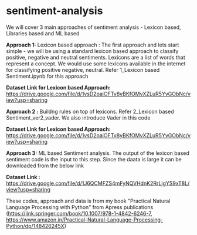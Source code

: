 # sentiment-analysis

We will cover 3 main approaches of sentiment analysis - Lexicon based, Libraries based and ML based

**Approach 1:** Lexicon based approach : The first approach and lets start simple - we will be using a standard lexicon based approach to classify positive, negative and neutral sentiments. Lexicons are a list of words that represent a concept. We would use some lexicons available in the internet for classifying positive negative, neutral. Refer 1_Lexicon based Sentiment.ipynb for this approach



**Dataset Link for Lexicon based Approach:** https://drive.google.com/file/d/1vsD2oaiOFTv8yBKfOMvXZLuR5YvGObNc/view?usp=sharing

**Approach 2 :** Buildng rules on top of lexicons. Refer 2_Lexicon based Sentiment_ver2_vader. We also introduce Vader in this code

**Dataset Link for Lexicon based Approach:** https://drive.google.com/file/d/1vsD2oaiOFTv8yBKfOMvXZLuR5YvGObNc/view?usp=sharing

**Approach 3:** ML based Sentiment analysis. The output of the lexicon based sentiment code is the input to this step. Since the daata is large it can be downloaded from the below link

**Dataset Link :** https://drive.google.com/file/d/1J6QCMFZS4mFyNQVHdnK2RrLjgYS9xT8L/view?usp=sharing


These codes, approach and data is from my book "Practical Natural Language Processing with Python" from Apress publications (https://link.springer.com/book/10.1007/978-1-4842-6246-7, https://www.amazon.in/Practical-Natural-Language-Processing-Python/dp/148426245X)
